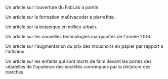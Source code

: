 Un article sur l'ouverture du FabLab a pantin.

Un article sur la formation ma6tvacoder a pierrefitte.

Un article sur la botanique en millieu urbain.

Un article sur les nouvelles technologies marquantes de l'année 2016.

Un article sur l'augmentarion du prix des mouchoirs en papier par rapport a l'inflation.

Un article sur les enfants qui sont morts de faim devant les portes des citadelles de l'opulence des sociétés corrompues par la dictature 
des marchés.
